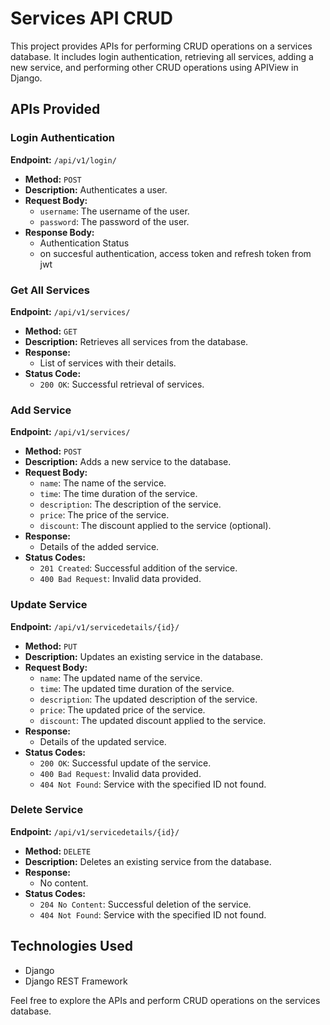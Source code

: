 # Services API CRUD

This project provides APIs for performing CRUD operations on a services database. It includes login authentication, retrieving all services, adding a new service, and performing other CRUD operations using APIView in Django.

## APIs Provided

### Login Authentication

**Endpoint:** `/api/v1/login/`

- **Method:** `POST`
- **Description:** Authenticates a user.
- **Request Body:**
  - `username`: The username of the user.
  - `password`: The password of the user.
- **Response Body:**
  - Authentication Status
  - on succesful authentication, access token and refresh token from jwt
    
### Get All Services

**Endpoint:** `/api/v1/services/`

- **Method:** `GET`
- **Description:** Retrieves all services from the database.
- **Response:**
  - List of services with their details.
- **Status Code:**
  - `200 OK`: Successful retrieval of services.

### Add Service

**Endpoint:** `/api/v1/services/`

- **Method:** `POST`
- **Description:** Adds a new service to the database.
- **Request Body:**
  - `name`: The name of the service.
  - `time`: The time duration of the service.
  - `description`: The description of the service.
  - `price`: The price of the service.
  - `discount`: The discount applied to the service (optional).
- **Response:**
  - Details of the added service.
- **Status Codes:**
  - `201 Created`: Successful addition of the service.
  - `400 Bad Request`: Invalid data provided.

### Update Service

**Endpoint:** `/api/v1/servicedetails/{id}/`

- **Method:** `PUT`
- **Description:** Updates an existing service in the database.
- **Request Body:**
  - `name`: The updated name of the service.
  - `time`: The updated time duration of the service.
  - `description`: The updated description of the service.
  - `price`: The updated price of the service.
  - `discount`: The updated discount applied to the service.
- **Response:**
  - Details of the updated service.
- **Status Codes:**
  - `200 OK`: Successful update of the service.
  - `400 Bad Request`: Invalid data provided.
  - `404 Not Found`: Service with the specified ID not found.

### Delete Service

**Endpoint:** `/api/v1/servicedetails/{id}/`

- **Method:** `DELETE`
- **Description:** Deletes an existing service from the database.
- **Response:**
  - No content.
- **Status Codes:**
  - `204 No Content`: Successful deletion of the service.
  - `404 Not Found`: Service with the specified ID not found.

## Technologies Used

- Django
- Django REST Framework

Feel free to explore the APIs and perform CRUD operations on the services database.
